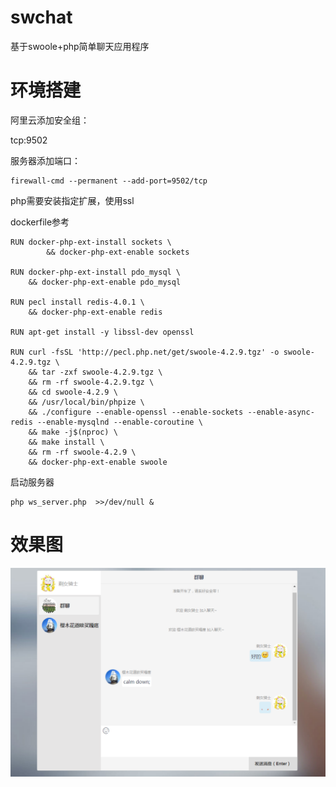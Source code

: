 # swchat
基于swoole+php简单聊天应用程序

# 环境搭建

阿里云添加安全组：

tcp:9502


服务器添加端口：

```
firewall-cmd --permanent --add-port=9502/tcp
```

php需要安装指定扩展，使用ssl

dockerfile参考

```
RUN docker-php-ext-install sockets \
        && docker-php-ext-enable sockets

RUN docker-php-ext-install pdo_mysql \
	&& docker-php-ext-enable pdo_mysql
	
RUN pecl install redis-4.0.1 \
	&& docker-php-ext-enable redis
	
RUN apt-get install -y libssl-dev openssl

RUN curl -fsSL 'http://pecl.php.net/get/swoole-4.2.9.tgz' -o swoole-4.2.9.tgz \
    && tar -zxf swoole-4.2.9.tgz \
    && rm -rf swoole-4.2.9.tgz \
    && cd swoole-4.2.9 \
    && /usr/local/bin/phpize \
    && ./configure --enable-openssl --enable-sockets --enable-async-redis --enable-mysqlnd --enable-coroutine \
    && make -j$(nproc) \
    && make install \
    && rm -rf swoole-4.2.9 \
    && docker-php-ext-enable swoole
```


启动服务器

```
php ws_server.php  >>/dev/null &
```

# 效果图

![image](https://github.com/shenpeiliang/swchat/blob/master/images/%E6%95%88%E6%9E%9C%E5%9B%BE.png)

